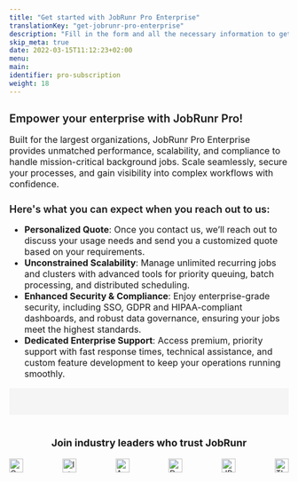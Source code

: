 ```yaml
---
title: "Get started with JobRunr Pro Enterprise"
translationKey: "get-jobrunr-pro-enterprise"
description: "Fill in the form and all the necessary information to get JobRunr Pro under an Enterprise license will be sent to you!"
skip_meta: true
date: 2022-03-15T11:12:23+02:00
menu:
main:
identifier: pro-subscription
weight: 18
---
```


<style>
    .post-full-header {
        margin: 40px 0 48px;
        padding: 0;
        display: flex;
        justify-content: center;
        align-items: center;
    }

    .post-full-title {
        font-size: 45px;
        text-align: center;
        font-weight: 500;
    }

    .payload-container {
        display: grid;
        grid-template-columns: 1fr 1fr;
        gap: 40px;
        font-size: 16px;
    }

    .copy .copy-title, .copy .copy-subtitle {
        margin-bottom: 12px;
        font-weight: 600;
    }

    .copy .copy-title {
        font-size: 20px;
    }

    .copy .copy-subtitle {
        font-size: 18px;
    }

    .form-container {
        background-color: #F5F5F5;
        padding: 24px;
    }

    .trusted-by {
        margin-top: 40px;
        width: 100%;
    }

    .trusted-by .trusted-by-title {
        text-align: center;
        font-size: 18px;
    }

    .trusted-by .companies {
        display: flex;
        flex-wrap: wrap;
        justify-content: space-between;
        align-items: center;
        gap: 12px;
    }

    .trusted-by .companies img {
        height: 25px;
        max-width: 160px;
    }

    @media only screen and (max-width: 1171px) {
        .payload-container {
            display: block;
        }
    }
</style>

<div class="payload-container">
    <section class="copy">
        <article>
            <h3 class="copy-title">Empower your enterprise with JobRunr Pro!</h3>
            <p>Built for the largest organizations, JobRunr Pro Enterprise provides unmatched performance, scalability, and compliance to handle mission-critical background jobs. Scale seamlessly, secure your processes, and gain visibility into complex workflows with confidence.</p>
        </article>
        <article>
            <h4 class="copy-subtitle">Here's what you can expect when you reach out to us:</h4>
            <ul>
                <li><strong>Personalized Quote</strong>: Once you contact us, we’ll reach out to discuss your usage needs and send you a customized quote based on your requirements.</li>
                <li><strong>Unconstrained Scalability</strong>: Manage unlimited recurring jobs and clusters with advanced tools for priority queuing, batch processing, and distributed scheduling.</li>
                <li><strong>Enhanced Security & Compliance</strong>: Enjoy enterprise-grade security, including SSO, GDPR and HIPAA-compliant dashboards, and robust data governance, ensuring your jobs meet the highest standards.</li>
                <li><strong>Dedicated Enterprise Support</strong>: Access premium, priority support with fast response times, technical assistance, and custom feature development to keep your operations running smoothly.</li>
            </ul>
        </article>
    </section>
    <section class="form-container">
        <script charset="utf-8" type="text/javascript" src="//js-eu1.hsforms.net/forms/embed/v2.js"></script>
        <script>
            hbspt.forms.create({
                portalId: "145458105",
                formId: "24d88222-5ce6-4a93-82b2-19bf630d7248"
            });
        </script>
    </section>
</div>
<footer class="trusted-by">
    <h3 class="trusted-by-title">Join industry leaders who trust JobRunr</h3>
    <div class="companies">
        <img src="/logos/Capgemini-logo.webp" alt="Capgemini"/>
        <img src="/logos/intuit-logo.svg" alt="Intuit"/>
        <img src="/logos/Amazon-logo.webp" alt="Amazon"/>
        <img src="/logos/decathlon-logo.svg" alt="Decathlon"/>
        <img src="/logos/JP-Morgan-Chase-logo.webp" alt="JP-Morgan-Chase"/>
        <img src="/logos/Thoughtworks-logo.webp" alt="ThoughtWorks"/>
    </div>
<footer>